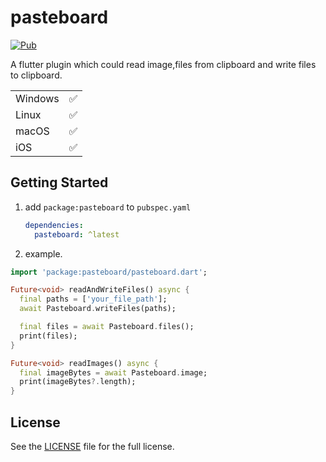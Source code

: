 # pasteboard

[![Pub](https://img.shields.io/pub/v/pasteboard.svg)](https://pub.dev/packages/pasteboard)

A flutter plugin which could read image,files from clipboard and write files to clipboard.

|          |     |
|----------|-----|
| Windows  | ✅   |
| Linux    | ✅   |
| macOS    | ✅   |
| iOS      | ✅   |

## Getting Started

1. add `package:pasteboard` to `pubspec.yaml`
   ```yaml
   dependencies:
     pasteboard: ^latest
   ```
2. example.

```dart
import 'package:pasteboard/pasteboard.dart';

Future<void> readAndWriteFiles() async {
  final paths = ['your_file_path'];
  await Pasteboard.writeFiles(paths);

  final files = await Pasteboard.files();
  print(files);
}

Future<void> readImages() async {
  final imageBytes = await Pasteboard.image;
  print(imageBytes?.length);
}

```

## License

See the [LICENSE](LICENSE.md) file for the full license.
